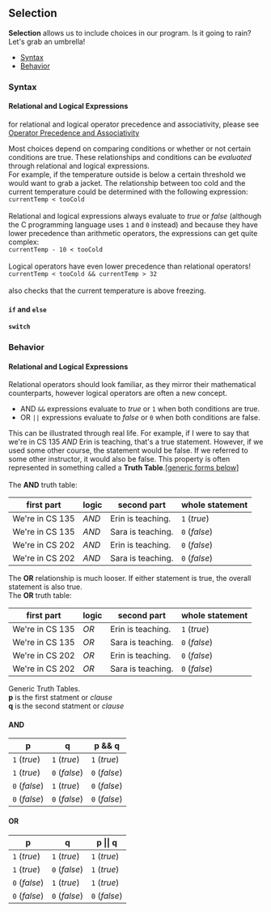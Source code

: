 <h2>Selection</h2>
<p><strong>Selection</strong> allows us to include choices in our program. Is it going to rain? Let's grab an umbrella!</p>
<ul>
    <li><a href="#syntax">Syntax</a></li>
    <li><a href="#behavior">Behavior</a></li>
</ul>
<h3><a name="syntax">Syntax</a></h3>
<h4>Relational and Logical Expressions</h4>
<p>for relational and logical operator precedence and associativity, please see <a href="https://erinkeith.github.io/135/quick_guides/operators">Operator Precedence and Associativity</a></p>
<p>Most choices depend on comparing conditions or whether or not certain conditions are true. These relationships and conditions can be <em>evaluated</em> through relational and logical expressions.<br>
For example, if the temperature outside is below a certain threshold we would want to grab a jacket. The relationship between too cold and the current temperature could be determined with the following expression:<br>
<code>currentTemp &lt tooCold</code><br><br>
Relational and logical expressions always evaluate to <em>true</em> or <em>false</em> (although the C programming language uses <code>1</code> and <code>0</code> instead) and because they have lower precedence than arithmetic operators, the expressions can get quite complex:<br>
<code>currentTemp - 10 &lt tooCold</code><br><br>
Logical operators have even lower precedence than relational operators!<br>
<code>currentTemp &lt tooCold &amp&amp currentTemp > 32</code><br><br>
also checks that the current temperature is above freezing.
</p>
<h4><code>if</code> and <code>else</code></h4>
<h4><code>switch</code></h4>
<h3><a name="behavior">Behavior</a></h3>
<h4>Relational and Logical Expressions</h4>
<p>Relational operators should look familiar, as they mirror their mathematical counterparts, however logical operators are often a new concept.
<ul>
    <li>AND <code>&amp&amp</code> expressions evaluate to <em>true</em> or <code>1</code> when both conditions are true.</li>
    <li>OR <code>||</code> expressions evaluate to <em>false</em> or <code>0</code> when both conditions are false.</li>
</ul>
This can be illustrated through real life. For example, if I were to say that we're in CS 135 <em>AND</em> Erin is teaching, that's a true statement. However, if we used some other course, the statement would be false. If we referred to some other instructor, it would also be false. This property is often represented in something called a <strong>Truth Table</strong>.[<a href="#generic">generic forms below</a>]<br><br>
The <strong>AND</strong> truth table:
<table>
<thead>
<tr>
<th>first part</th>
<th>logic</th>
<th>second part</th>
<th>whole statement</th>
</tr>
</thead>
<tbody>
<tr><td>We're in CS 135</td><td><em>AND</em></td><td>Erin is teaching.</td><td><code>1</code> (<em>true</em>)</td></tr>
<tr><td>We're in CS 135</td><td><em>AND</em></td><td>Sara is teaching.</td><td><code>0</code> (<em>false</em>)</td></tr>
<tr><td>We're in CS 202</td><td><em>AND</em></td><td>Erin is teaching.</td><td><code>0</code> (<em>false</em>)</td></tr>
<tr><td>We're in CS 202</td><td><em>AND</em></td><td>Sara is teaching.</td><td><code>0</code> (<em>false</em>)</td></tr>
</tbody>
</table>
The <strong>OR</strong> relationship is much looser. If either statement is true, the overall statement is also true.<br>
The <strong>OR</strong> truth table:
<table>
<thead>
<tr>
<th>first part</th>
<th>logic</th>
<th>second part</th>
<th>whole statement</th>
</tr>
</thead>
<tbody>
<tr><td>We're in CS 135</td><td><em>OR</em></td><td>Erin is teaching.</td><td><code>1</code> (<em>true</em>)</td></tr>
<tr><td>We're in CS 135</td><td><em>OR</em></td><td>Sara is teaching.</td><td><code>0</code> (<em>false</em>)</td></tr>
<tr><td>We're in CS 202</td><td><em>OR</em></td><td>Erin is teaching.</td><td><code>0</code> (<em>false</em>)</td></tr>
<tr><td>We're in CS 202</td><td><em>OR</em></td><td>Sara is teaching.</td><td><code>0</code> (<em>false</em>)</td></tr>
</tbody>
</table>
</p>

<a name="generic">Generic Truth Tables</a>.<br>
<strong>p</strong> is the first statment or <em>clause</em><br>
<strong>q</strong> is the second statment or <em>clause</em><br>
<h4>AND</h4>
<table>
<thead>
<tr>
<th>p</th>
<th>q</th>
<th>p && q</th>
</tr>
</thead>
<tbody>
<tr><td><code>1</code> (<em>true</em>)</td><td><code>1</code> (<em>true</em>)</td><td><code>1</code> (<em>true</em>)</td></tr>
<tr><td><code>1</code> (<em>true</em>)</td><td><code>0</code> (<em>false</em>)</td><td><code>0</code> (<em>false</em>)</td></tr>
<tr><td><code>0</code> (<em>false</em>)</td><td><code>1</code> (<em>true</em>)</td><td><code>0</code> (<em>false</em>)</td></tr>
<tr><td><code>0</code> (<em>false</em>)</td><td><code>0</code> (<em>false</em>)</td><td><code>0</code> (<em>false</em>)</td></tr>
</tbody>
</table>
<h4>OR</h4>
<table>
<thead>
<tr>
<th>p</th>
<th>q</th>
<th>p || q</th>
</tr>
</thead>
<tbody>
<tr><td><code>1</code> (<em>true</em>)</td><td><code>1</code> (<em>true</em>)</td><td><code>1</code> (<em>true</em>)</td></tr>
<tr><td><code>1</code> (<em>true</em>)</td><td><code>0</code> (<em>false</em>)</td><td><code>1</code> (<em>true</em>)</td></tr>
<tr><td><code>0</code> (<em>false</em>)</td><td><code>1</code> (<em>true</em>)</td><td><code>1</code> (<em>true</em>)</td></tr>
<tr><td><code>0</code> (<em>false</em>)</td><td><code>0</code> (<em>false</em>)</td><td><code>0</code> (<em>false</em>)</td></tr>
</tbody>
</table>
